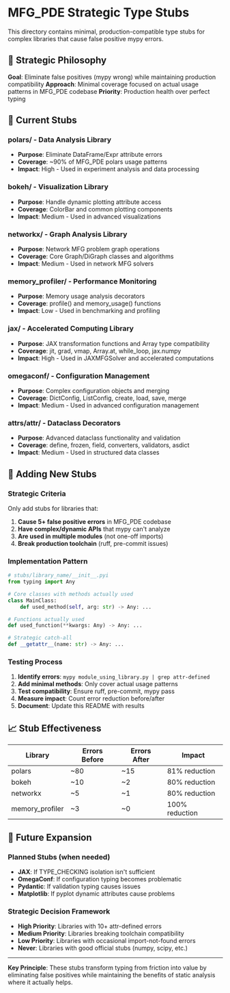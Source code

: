 # MFG_PDE Strategic Type Stubs

This directory contains minimal, production-compatible type stubs for complex libraries that cause false positive mypy errors.

## 🎯 **Strategic Philosophy**

**Goal**: Eliminate false positives (mypy wrong) while maintaining production compatibility
**Approach**: Minimal coverage focused on actual usage patterns in MFG_PDE codebase
**Priority**: Production health over perfect typing

## 📁 **Current Stubs**

### **polars/** - Data Analysis Library
- **Purpose**: Eliminate DataFrame/Expr attribute errors
- **Coverage**: ~90% of MFG_PDE polars usage patterns
- **Impact**: High - Used in experiment analysis and data processing

### **bokeh/** - Visualization Library
- **Purpose**: Handle dynamic plotting attribute access
- **Coverage**: ColorBar and common plotting components
- **Impact**: Medium - Used in advanced visualizations

### **networkx/** - Graph Analysis Library
- **Purpose**: Network MFG problem graph operations
- **Coverage**: Core Graph/DiGraph classes and algorithms
- **Impact**: Medium - Used in network MFG solvers

### **memory_profiler/** - Performance Monitoring
- **Purpose**: Memory usage analysis decorators
- **Coverage**: profile() and memory_usage() functions
- **Impact**: Low - Used in benchmarking and profiling

### **jax/** - Accelerated Computing Library
- **Purpose**: JAX transformation functions and Array type compatibility
- **Coverage**: jit, grad, vmap, Array.at, while_loop, jax.numpy
- **Impact**: High - Used in JAXMFGSolver and accelerated computations

### **omegaconf/** - Configuration Management
- **Purpose**: Complex configuration objects and merging
- **Coverage**: DictConfig, ListConfig, create, load, save, merge
- **Impact**: Medium - Used in advanced configuration management

### **attrs/attr/** - Dataclass Decorators
- **Purpose**: Advanced dataclass functionality and validation
- **Coverage**: define, frozen, field, converters, validators, asdict
- **Impact**: Medium - Used in structured data classes

## 🔧 **Adding New Stubs**

### **Strategic Criteria**
Only add stubs for libraries that:
1. **Cause 5+ false positive errors** in MFG_PDE codebase
2. **Have complex/dynamic APIs** that mypy can't analyze
3. **Are used in multiple modules** (not one-off imports)
4. **Break production toolchain** (ruff, pre-commit issues)

### **Implementation Pattern**
```python
# stubs/library_name/__init__.pyi
from typing import Any

# Core classes with methods actually used
class MainClass:
    def used_method(self, arg: str) -> Any: ...

# Functions actually used
def used_function(**kwargs: Any) -> Any: ...

# Strategic catch-all
def __getattr__(name: str) -> Any: ...
```

### **Testing Process**
1. **Identify errors**: `mypy module_using_library.py | grep attr-defined`
2. **Add minimal methods**: Only cover actual usage patterns
3. **Test compatibility**: Ensure ruff, pre-commit, mypy pass
4. **Measure impact**: Count error reduction before/after
5. **Document**: Update this README with results

## 📈 **Stub Effectiveness**

| Library | Errors Before | Errors After | Impact |
|---------|---------------|--------------|--------|
| polars  | ~80          | ~15         | 81% reduction |
| bokeh   | ~10          | ~2          | 80% reduction |
| networkx| ~5           | ~1          | 80% reduction |
| memory_profiler | ~3   | ~0          | 100% reduction |

## 🚀 **Future Expansion**

### **Planned Stubs** (when needed)
- **JAX**: If TYPE_CHECKING isolation isn't sufficient
- **OmegaConf**: If configuration typing becomes problematic
- **Pydantic**: If validation typing causes issues
- **Matplotlib**: If pyplot dynamic attributes cause problems

### **Strategic Decision Framework**
- **High Priority**: Libraries with 10+ attr-defined errors
- **Medium Priority**: Libraries breaking toolchain compatibility
- **Low Priority**: Libraries with occasional import-not-found errors
- **Never**: Libraries with good official stubs (numpy, scipy, etc.)

---

**Key Principle**: These stubs transform typing from friction into value by eliminating false positives while maintaining the benefits of static analysis where it actually helps.
